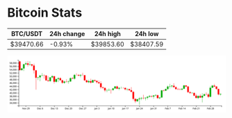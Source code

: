 # Bitcoin Stats

BTC/USDT|24h change|24h high|24h low|
|---|---|---|---|
|$39470.66|-0.93%|$39853.60|$38407.59|

<img src="./chart.svg">
